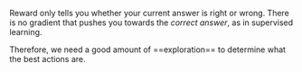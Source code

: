 Reward only tells you whether your current answer is right or wrong. There is no gradient that pushes you towards the *correct answer*, as in supervised learning. 

Therefore, we need a good amount of ==exploration== to determine what the best actions are.